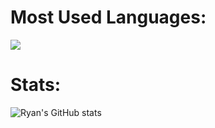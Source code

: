 <h1>Most Used Languages:</h1>

[![ ](https://github-readme-stats.vercel.app/api/top-langs/?username=rjdny&layout=compact&theme=radical)](https://github.com/anuraghazra/github-readme-stats)

<h1>Stats:</h1>

![Ryan's GitHub stats](https://github-readme-stats.vercel.app/api?username=rjdny&show_icons=true&theme=radical)

